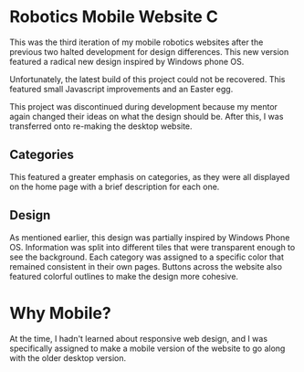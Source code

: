 # Robotics Mobile Website C
This was the third iteration of my mobile robotics websites after the previous two halted development for design differences. This new version featured a radical new design inspired by Windows phone OS.

Unfortunately, the latest build of this project could not be recovered. This featured small Javascript improvements and an Easter egg.

This project was discontinued during development because my mentor again changed their ideas on what the design should be. After this, I was transferred onto re-making the desktop website.

## Categories
This featured a greater emphasis on categories, as they were all displayed on the home page with a brief description for each one. 

## Design
As mentioned earlier, this design was partially inspired by Windows Phone OS. Information was split into different tiles that were transparent enough to see the background. Each category was assigned to a specific color that remained consistent in their own pages. Buttons across the website also featured colorful outlines to make the design more cohesive.

# Why Mobile?
At the time, I hadn't learned about responsive web design, and I was specifically assigned to make a mobile version of the website to go along with the older desktop version.